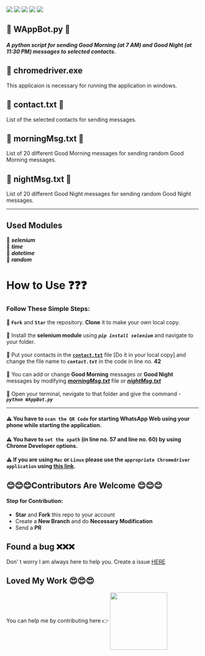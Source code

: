 ![](https://img.shields.io/badge/git-fff7f8?colorA=faf0f0&colorB=db4823&style=for-the-badge&logo=git)
![](https://img.shields.io/badge/github-fff7f8?colorA=080808&colorB=8a8a8a&style=for-the-badge&logo=github)
![](https://img.shields.io/badge/for-you-099450?colorA=b0c92e&colorB=487d3e&style=for-the-badge)
![](https://img.shields.io/badge/python-used-bee5ed?colorA=37b6bd&colorB=3c9bb5&style=for-the-badge&logo=python)
![](https://img.shields.io/badge/visual_studio_code-1.51.1-181717?colorA=ae36d6&style=for-the-badge&logo=visual-studio-code)
## :small_orange_diamond: WAppBot.py :robot:
##### A python script for sending ***Good Morning*** (at *7 AM*) and ***Good Night*** (at *11:30 PM*) messages to selected contacts.
## :small_orange_diamond: chromedriver.exe
This applicaion is necessary for running the application in windows.
## :small_orange_diamond: contact.txt :closed_book:
List of the selected contacts for sending messages.
## :small_orange_diamond: morningMsg.txt :pencil:
List of 20 different Good Morning messages for sending random Good Morning messages.
## :small_orange_diamond: nightMsg.txt :pencil:
List of 20 different Good Night messages for sending random Good Night messages.

----
## Used Modules
:small_red_triangle: ***selenium*** <br>
:small_red_triangle: ***time*** <br>
:small_red_triangle: ***datetime*** <br>
:small_red_triangle: ***random*** <br>
# How to Use :question::question::question:
### Follow These Simple Steps:
:small_blue_diamond: **```Fork```** and **```Star```** the repository. **Clone** it to make your own local copy. <br><br>
:small_blue_diamond: Install the **selenium module** using ***```pip install selenium```*** and navigate to your folder. <br><br>
:small_blue_diamond: Put your contacts in the [**```contact.txt```**](https://github.com/aritraroy24/python_projects/blob/master/WhatsAppBot/contact.txt) file [Do it in your local copy] and change the file name to ***```contact.txt```*** in the code in line no. **42** <br><br>
:small_blue_diamond: You can add or change **Good Morning** messages or **Good Night** messages by modifying [***morningMsg.txt***](https://github.com/aritraroy24/python_projects/blob/master/WhatsAppBot/morningMsg.txt) file or [***nightMsg.txt***](https://github.com/aritraroy24/python_projects/blob/master/WhatsAppBot/nightMsg.txt) <br><br>
:small_blue_diamond: Open your terminal, nevigate to that folder and give the command - ***```python WAppBot.py```***

----
#### :warning: You have to ```scan the QR Code``` for starting WhatsApp Web using your phone while starting the application.
#### :warning: You have to ```set the xpath``` (in line no. **57** and line no. **60**) by using Chrome Developer options.
#### :warning: If you are using ```Mac``` or ```Linux``` please use the ```appropriate Chromedriver application``` using [this link](https://chromedriver.storage.googleapis.com/index.html?path=87.0.4280.20/).

## :blush::blush::blush:Contributors Are Welcome :blush::blush::blush:
#### Step for Contribution:
* **Star** and **Fork** this repo to your account
* Create a **New Branch** and do **Necessary Modification**
* Send a **PR**

## Found a bug :x::x::x:
Don' t worry I am always here to help you. Create a issue [HERE](https://github.com/aritraroy24/Blog_Auto_Tweet/issues)

## Loved My Work :heart_eyes::heart_eyes::heart_eyes:
You can  help me by contributing here :point_right: <a href="https://www.buymeacoffee.com/aritraroy24" ><img align="center" src="https://www.linkpicture.com/q/buycoffee.png" width="150" /></a>
</p>
